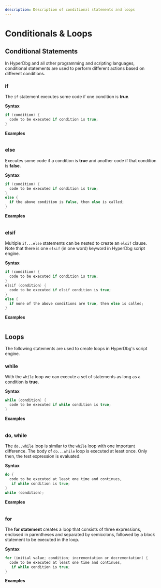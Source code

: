 ```yaml
---
description: Description of conditional statements and loops
---
```


# Conditionals & Loops

## Conditional Statements

In HyperDbg and all other programming and scripting languages, conditional statements are used to perform different actions based on different conditions.

### if

The `if` statement executes some code if one condition is **true**.

**Syntax**

```c
if (condition) {
  code to be executed if condition is true;
}
```

**Examples**

```c

```

### else

Executes some code if a condition is **true** and another code if that condition is **false**.

**Syntax**

```c
if (condition) {
  code to be executed if condition is true;
}
else {
  if the above condition is false, then else is called;
}
```

**Examples**

```c

```

### elsif

Multiple `if...else` statements can be nested to create an `elsif` clause. Note that there is one `elsif` \(in one word\) keyword in HyperDbg script engine.

**Syntax**

```c
if (condition) {
  code to be executed if condition is true;
}
elsif (condition) {
  code to be executed if elsif condition is true;
}
else {
  if none of the above conditions are true, then else is called;
}
```

**Examples**

```c

```

## Loops

The following statements are used to create loops in HyperDbg's script engine.

### while

With the `while` loop we can execute a set of statements as long as a condition is **true**.

**Syntax**

```c
while (condition) {
  code to be executed if while condition is true;
}
```

**Examples**

```c

```

### do, while

The `do..while` loop is similar to the `while` loop with one important difference. The body of `do...while` loop is executed at least once. Only then, the test expression is evaluated.

**Syntax**

```c
do {
  code to be executed at least one time and continues,
   if while condition is true;
}
while (condition); 
```

**Examples**

```c

```

### for

 The **for statement** creates a loop that consists of three expressions, enclosed in parentheses and separated by semicolons, followed by a block statement to be executed in the loop.

**Syntax**

```c
for (initial value; condition; incrementation or decrementation) {
  code to be executed at least one time and continues,
   if while condition is true;
}

```

**Examples**

```c

```

